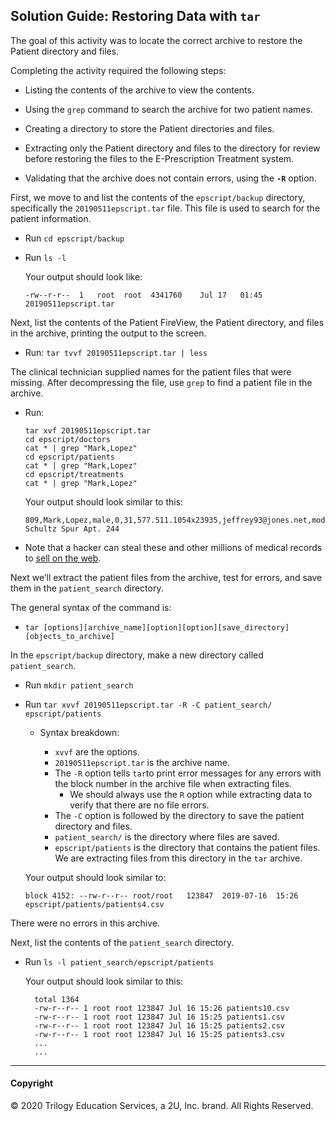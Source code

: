 ## Solution Guide:  Restoring Data with `tar`

The goal of this activity was to locate the correct archive to restore the Patient directory and files. 

Completing the activity required the following steps:

* Listing the contents of the archive to view the contents.

* Using the `grep` command to search the archive for two patient names.

* Creating a directory to store the Patient directories and files. 

* Extracting only the Patient directory and files to the directory for review before restoring the files to the E-Prescription Treatment system.

* Validating that the archive does not contain errors, using the **`-R`** option.

First, we move to and list the contents of the `epscript/backup` directory, specifically  the `20190511epscript.tar` file. This file is used to search for the patient information.

- Run `cd epscript/backup`

- Run `ls -l`

    Your output should look like:

    ```
    -rw--r-r--  1   root  root  4341760    Jul 17   01:45   20190511epscript.tar
    ```

Next, list the contents of the Patient FireView, the Patient directory, and files in the archive, printing the output to the screen.

- Run: `tar tvvf 20190511epscript.tar | less`

The clinical technician supplied names for the patient files that were missing. After decompressing the file, use `grep` to find a patient file in the archive. 

- Run: 

    `tar xvf 20190511epscript.tar`  
    `cd epscript/doctors`  
    `cat * | grep "Mark,Lopez"`  
    `cd epscript/patients`  
    `cat * | grep "Mark,Lopez"`  
    `cd epscript/treatments`  
    `cat * | grep "Mark,Lopez"`
    
    Your output should look similar to this:

    ```
    809,Mark,Lopez,male,0,31,577.511.1054x23935,jeffrey93@jones.net,model,"673 Schultz Spur Apt. 244
    ```
	
- Note that a hacker can steal these and other millions of medical records to [sell on the web](<https://www.cbsnews.com/news/hackers-steal-medical-records-sell-them-on-dark-web/>).

Next we’ll extract the patient files from the archive, test for errors, and save them in the `patient_search` directory. 

The general syntax of the command is: 

* `tar [options][archive_name][option][option][save_directory][objects_to_archive]`

In the `epscript/backup` directory, make a new directory called `patient_search`.

- Run  `mkdir patient_search`

- Run  `tar xvvf 20190511epscript.tar -R -C patient_search/ epscript/patients`

    - Syntax breakdown:

        * `xvvf` are the options.
        * `20190511epscript.tar` is the archive name.
        * The `-R` option tells `tar`to print error messages for any errors with the block number in the archive file when extracting files.  
          * We should always use the `R` option while extracting data to verify that there are no file errors.
        * The `-C` option is followed by the directory to save the patient directory and files. 
        * `patient_search/` is the directory where files are saved.
        * `epscript/patients` is the directory that contains the patient files.  We are extracting files from this directory in the `tar` archive.

    Your output should look similar to:

    ```    
    block 4152: --rw-r--r-- root/root   123847  2019-07-16  15:26   epscript/patients/patients4.csv
    ``` 

There were no errors in this archive.

Next, list the contents of the `patient_search` directory.

- Run  `ls -l patient_search/epscript/patients`

    Your output should look similar to this: 

        total 1364
        -rw-r--r-- 1 root root 123847 Jul 16 15:26 patients10.csv
        -rw-r--r-- 1 root root 123847 Jul 16 15:25 patients1.csv
        -rw-r--r-- 1 root root 123847 Jul 16 15:25 patients2.csv
        -rw-r--r-- 1 root root 123847 Jul 16 15:25 patients3.csv
        ...
        ...

--- 
#### Copyright
© 2020 Trilogy Education Services, a 2U, Inc. brand.  All Rights Reserved.

